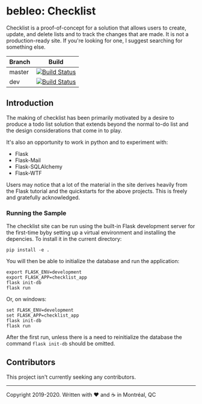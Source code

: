# bebleo: Checklist

Checklist is a proof-of-concept for a solution that allows users to create, update, and delete lists and to track the changes that are made. It is not a production-ready site. If you're looking for one, I suggest searching for something else.

Branch | Build
-------|------
master | [![Build Status](https://travis-ci.com/bebleo/checklist.svg?branch=master)](https://travis-ci.com/bebleo/checklist)
dev | [![Build Status](https://travis-ci.com/bebleo/checklist.svg?branch=dev)](https://travis-ci.com/bebleo/checklist)

## Introduction

The making of checklist has been primarily motivated by a desire to produce a todo list solution that extends beyond the normal to-do list and the design considerations that come in to play.

It's also an opportunity to work in python and to experiment with:

- Flask
- Flask-Mail
- Flask-SQLAlchemy
- Flask-WTF

Users may notice that a lot of the material in the site derives heavily from the Flask tutorial and the quickstarts for the above projects. This is freely and gratefully acknowledged.

### Running the Sample

The checklist site can be run using the built-in Flask development server for the first-time byby setting up a virtual environment and installing the depencies. To install it in the current directory:

```shell
pip install -e .
```

You will then be able to initialize the database and run the application:

```shell
export FLASK_ENV=development
export FLASK_APP=checklist_app
flask init-db
flask run
```

Or, on windows:

```shell
set FLASK_ENV=development
set FLASK_APP=checklist_app
flask init-db
flask run
```

After the first run, unless there is a need to reinitialize the database the command `flask init-db` should be omitted.

## Contributors

This project isn't currently seeking any contributors.

-----

Copyright 2019-2020. Written with ❤ and ☕ in Montréal, QC
